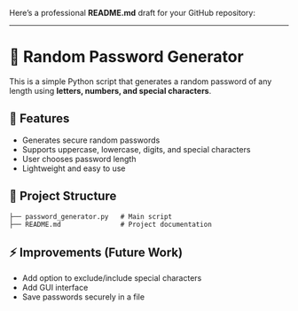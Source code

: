 Here’s a professional **README.md** draft for your GitHub repository:

---

# 🔑 Random Password Generator

This is a simple Python script that generates a random password of any length using **letters, numbers, and special characters**.

## 🚀 Features

* Generates secure random passwords
* Supports uppercase, lowercase, digits, and special characters
* User chooses password length
* Lightweight and easy to use

## 📂 Project Structure

```
├── password_generator.py   # Main script
├── README.md               # Project documentation
```

## ⚡ Improvements (Future Work)

* Add option to exclude/include special characters
* Add GUI interface
* Save passwords securely in a file
